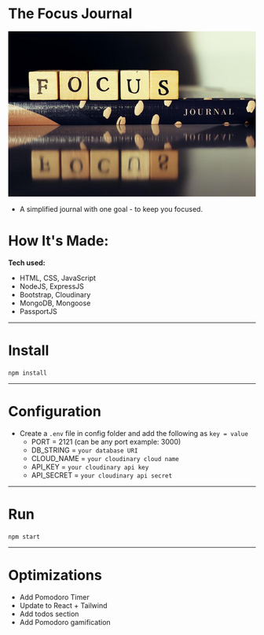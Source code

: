 # The Focus Journal
![](/public/imgs/focus-journal.jpeg)

- A simplified journal with one goal - to keep you focused.

# How It's Made:
**Tech used:** 
- HTML, CSS, JavaScript 
- NodeJS, ExpressJS
- Bootstrap, Cloudinary
- MongoDB, Mongoose 
- PassportJS

---

# Install

`npm install`

---

# Configuration

- Create a `.env` file in config folder and add the following as `key = value`
  - PORT = 2121 (can be any port example: 3000)
  - DB_STRING = `your database URI`
  - CLOUD_NAME = `your cloudinary cloud name`
  - API_KEY = `your cloudinary api key`
  - API_SECRET = `your cloudinary api secret`

---

# Run

`npm start`

---

# Optimizations
- Add Pomodoro Timer
- Update to React + Tailwind
- Add todos section
- Add Pomodoro gamification
